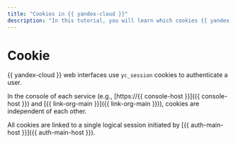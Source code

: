 ```yaml
---
title: "Cookies in {{ yandex-cloud }}"
description: "In this tutorial, you will learn which cookies {{ yandex-cloud }} uses."
---
```


# Cookie

{{ yandex-cloud }} web interfaces use `yc_session` cookies to authenticate a user.

In the console of each service (e.g., [https://{{ console-host }}]({{ console-host }}) and [{{ link-org-main }}]({{ link-org-main }})), cookies are independent of each other.

All cookies are linked to a single logical session initiated by [{{ auth-main-host }}]({{ auth-main-host }}).
